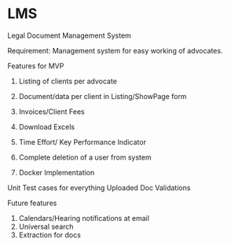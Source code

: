 # LMS
Legal Document Management System

Requirement:
Management system for easy working of advocates.

Features for MVP
1. Listing of clients per advocate

2. Document/data per client in Listing/ShowPage form
3. Invoices/Client Fees
4. Download Excels
5. Time Effort/ Key Performance Indicator
6. Complete deletion of a user from system 
7. Docker Implementation

Unit Test cases for everything
Uploaded Doc Validations

Future features
1. Calendars/Hearing notifications at email
2. Universal search
3. Extraction for docs

